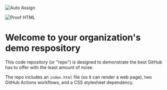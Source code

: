 ![Auto Assign](https://github.com/CanariaView/demo-repository/actions/workflows/auto-assign.yml/badge.svg)

![Proof HTML](https://github.com/CanariaView/demo-repository/actions/workflows/proof-html.yml/badge.svg)

# Welcome to your organization's demo respository
This code repository (or "repo") is designed to demonstrate the best GitHub has to offer with the least amount of noise.

The repo includes an `index.html` file (so it can render a web page), two GitHub Actions workflows, and a CSS stylesheet dependency.
